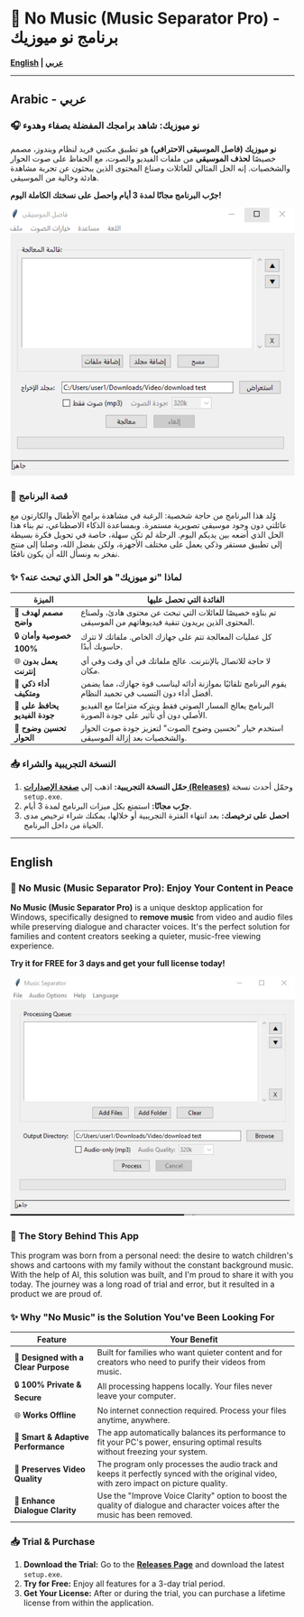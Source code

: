 # 🎵 No Music (Music Separator Pro) - برنامج نو ميوزيك

**[English](#-no-music-music-separator-pro) | [عربي](#-برنامج-نو-ميوزيك-لفصل-الموسيقى)**

---

##  Arabic - عربي

### 🎧 نو ميوزيك: شاهد برامجك المفضلة بصفاء وهدوء

**نو ميوزيك (فاصل الموسيقى الاحترافي)** هو تطبيق مكتبي فريد لنظام ويندوز، مصمم خصيصًا **لحذف الموسيقى** من ملفات الفيديو والصوت، مع الحفاظ على صوت الحوار والشخصيات. إنه الحل المثالي للعائلات وصناع المحتوى الذين يبحثون عن تجربة مشاهدة هادئة وخالية من الموسيقى.

**جرّب البرنامج مجانًا لمدة 3 أيام واحصل على نسختك الكاملة اليوم!**

![صورة لواجهة البرنامج الرئيسية](image.png)
 
### 📖 قصة البرنامج

وُلد هذا البرنامج من حاجة شخصية: الرغبة في مشاهدة برامج الأطفال والكارتون مع عائلتي دون وجود موسيقى تصويرية مستمرة. وبمساعدة الذكاء الاصطناعي، تم بناء هذا الحل الذي أضعه بين يديكم اليوم. الرحلة لم تكن سهلة، خاصة في تحويل فكرة بسيطة إلى تطبيق مستقر وذكي يعمل على مختلف الأجهزة، ولكن بفضل الله، وصلنا إلى منتج نفخر به ونسأل الله أن يكون نافعًا.

### ✨ لماذا "نو ميوزيك" هو الحل الذي تبحث عنه؟

| الميزة | الفائدة التي تحصل عليها |
|---|---|
| 🎯 **مصمم لهدف واضح** | تم بناؤه خصيصًا للعائلات التي تبحث عن محتوى هادئ، ولصناع المحتوى الذين يريدون تنقية فيديوهاتهم من الموسيقى. |
| 🔒 **خصوصية وأمان 100%** | كل عمليات المعالجة تتم على جهازك الخاص. ملفاتك لا تترك حاسوبك أبدًا. |
| 🌐 **يعمل بدون إنترنت** | لا حاجة للاتصال بالإنترنت. عالج ملفاتك في أي وقت وفي أي مكان. |
| 🚀 **أداء ذكي ومتكيف** | يقوم البرنامج تلقائيًا بموازنة أدائه ليناسب قوة جهازك، مما يضمن أفضل أداء دون التسبب في تجميد النظام. |
| 💎 **يحافظ على جودة الفيديو** | البرنامج يعالج المسار الصوتي فقط ويتركه متزامنًا مع الفيديو الأصلي دون أي تأثير على جودة الصورة. |
| 🎤 **تحسين وضوح الحوار** | استخدم خيار "تحسين وضوح الصوت" لتعزيز جودة صوت الحوار والشخصيات بعد إزالة الموسيقى. |

### 📥 النسخة التجريبية والشراء

1.  **حمّل النسخة التجريبية:** اذهب إلى **[صفحة الإصدارات (Releases)](https://github.com/Hassan-Suwaidan/NoMusic/releases)** وحمّل أحدث نسخة `setup.exe`.
2.  **جرّب مجانًا:** استمتع بكل ميزات البرنامج لمدة 3 أيام.
3.  **احصل على ترخيصك:** بعد انتهاء الفترة التجريبية أو خلالها، يمكنك شراء ترخيص مدى الحياة من داخل البرنامج.


---

## English

### 🎵 No Music (Music Separator Pro): Enjoy Your Content in Peace

**No Music (Music Separator Pro)** is a unique desktop application for Windows, specifically designed to **remove music** from video and audio files while preserving dialogue and character voices. It's the perfect solution for families and content creators seeking a quieter, music-free viewing experience.

**Try it for FREE for 3 days and get your full license today!**

![Screenshot of the application's UI](en.jpg)
 
### 📖 The Story Behind This App

This program was born from a personal need: the desire to watch children's shows and cartoons with my family without the constant background music. With the help of AI, this solution was built, and I'm proud to share it with you today. The journey was a long road of trial and error, but it resulted in a product we are proud of.

### ✨ Why "No Music" is the Solution You've Been Looking For

| Feature | Your Benefit |
|---|---|
| 🎯 **Designed with a Clear Purpose** | Built for families who want quieter content and for creators who need to purify their videos from music. |
| 🔒 **100% Private & Secure** | All processing happens locally. Your files never leave your computer. |
| 🌐 **Works Offline** | No internet connection required. Process your files anytime, anywhere. |
| 🚀 **Smart & Adaptive Performance** | The app automatically balances its performance to fit your PC's power, ensuring optimal results without freezing your system. |
| 💎 **Preserves Video Quality** | The program only processes the audio track and keeps it perfectly synced with the original video, with zero impact on picture quality. |
| 🎤 **Enhance Dialogue Clarity** | Use the "Improve Voice Clarity" option to boost the quality of dialogue and character voices after the music has been removed. |

### 📥 Trial & Purchase

1.  **Download the Trial:** Go to the **[Releases Page](https://github.com/Hassan-Suwaidan/NoMusic/releases)** and download the latest `setup.exe`.
2.  **Try for Free:** Enjoy all features for a 3-day trial period.
3.  **Get Your License:** After or during the trial, you can purchase a lifetime license from within the application.

